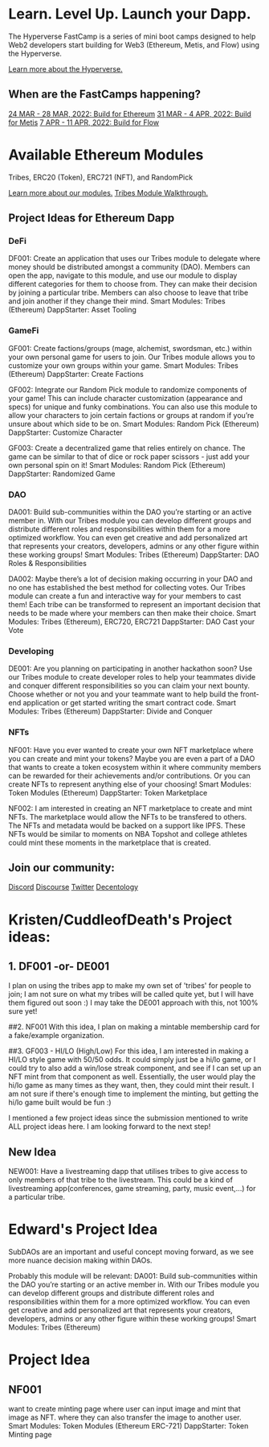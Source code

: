 # Learn. Level Up. Launch your Dapp.

The Hyperverse FastCamp is a series of mini boot camps designed to help Web2 developers start building for Web3 (Ethereum, Metis, and Flow) using the Hyperverse.

[Learn more about the Hyperverse.](https://go.hyperverse.dev/fastcamp/)

## When are the FastCamps happening?

[24 MAR - 28 MAR, 2022: Build for Ethereum](https://q5xg9k10cux.typeform.com/to/oyXFQcoU?typeform-source=go.hyperverse.dev)
[31 MAR - 4 APR, 2022: Build for Metis](https://q5xg9k10cux.typeform.com/to/tEjRsme1?typeform-source=go.hyperverse.dev)
[7 APR - 11 APR, 2022: Build for Flow](https://q5xg9k10cux.typeform.com/to/S7WXUU2Z?typeform-source=go.hyperverse.dev)

# Available Ethereum Modules

Tribes, ERC20 (Token), ERC721 (NFT), and RandomPick

[Learn more about our modules.](https://docs.hyperverse.dev/basics/modules)
[Tribes Module Walkthrough.](https://www.youtube.com/watch?v=UnCNpVR58Fs)

## Project Ideas for Ethereum Dapp

### DeFi

DF001: Create an application that uses our Tribes module to delegate where money should be distributed amongst a community (DAO). Members can open the app, navigate to this module, and use our module to display different categories for them to choose from. They can make their decision by joining a particular tribe. Members can also choose to leave that tribe and join another if they change their mind.
Smart Modules: Tribes (Ethereum)
DappStarter: Asset Tooling

### GameFi

GF001: Create factions/groups (mage, alchemist, swordsman, etc.) within your own personal game for users to join. Our Tribes module allows you to customize your own groups within your game.
Smart Modules: Tribes (Ethereum)
DappStarter: Create Factions

GF002: Integrate our Random Pick module to randomize components of your game! This can include character customization (appearance and specs) for unique and funky combinations. You can also use this module to allow your characters to join certain factions or groups at random if you’re unsure about which side to be on.
Smart Modules: Random Pick (Ethereum)
DappStarter: Customize Character

GF003: Create a decentralized game that relies entirely on chance. The game can be similar to that of dice or rock paper scissors - just add your own personal spin on it!
Smart Modules: Random Pick (Ethereum)
DappStarter: Randomized Game

### DAO

DA001: Build sub-communities within the DAO you’re starting or an active member in. With our Tribes module you can develop different groups and distribute different roles and responsibilities within them for a more optimized workflow. You can even get creative and add personalized art that represents your creators, developers, admins or any other figure within these working groups!
Smart Modules: Tribes (Ethereum)
DappStarter: DAO Roles & Responsibilities

DA002: Maybe there’s a lot of decision making occurring in your DAO and no one has established the best method for collecting votes. Our Tribes module can create a fun and interactive way for your members to cast them! Each tribe can be transformed to represent an important decision that needs to be made where your members can then make their choice.
Smart Modules: Tribes (Ethereum), ERC720, ERC721
DappStarter: DAO Cast your Vote

### Developing

DE001: Are you planning on participating in another hackathon soon? Use our Tribes module to create developer roles to help your teammates divide and conquer different responsibilities so you can claim your next bounty. Choose whether or not you and your teammate want to help build the front-end application or get started writing the smart contract code.
Smart Modules: Tribes (Ethereum)
DappStarter: Divide and Conquer

### NFTs

NF001: Have you ever wanted to create your own NFT marketplace where you can create and mint your tokens? Maybe you are even a part of a DAO that wants to create a token ecosystem within it where community members can be rewarded for their achievements and/or contributions. Or you can create NFTs to represent anything else of your choosing!
Smart Modules: Token Modules (Ethereum)
DappStarter: Token Marketplace

NF002:  I am interested in creating an NFT marketplace to create and mint NFTs.  The marketplace would allow the NFTs to be transfered to others.  The NFTs and metadata would be backed on a support like IPFS.  These NFTs would be similar to moments on NBA Topshot and college athletes could mint these moments in the marketplace that is created.
## Join our community:

[Discord](https://discord.com/invite/uqecGxg)
[Discourse](forum.decentology.com)
[Twitter](www.twitter.com/decentology)
[Decentology](www.decentology.com)

# Kristen/CuddleofDeath's Project ideas:

## 1. DF001 -or- DE001

I plan on using the tribes app to make my own set of 'tribes' for people to join; I am not sure on what my tribes will be called quite yet, but I will have them figured out soon :) I may take the DE001 approach with this, not 100% sure yet!

##2. NF001
With this idea, I plan on making a mintable membership card for a fake/example organization.

##3. GF003 - HI/LO (High/Low)
For this idea, I am interested in making a HI/LO style game with 50/50 odds. It could simply just be a hi/lo game, or I could try to also add a win/lose streak component, and see if I can set up an NFT mint from that component as well. Essentially, the user would play the hi/lo game as many times as they want, then, they could mint their result. I am not sure if there's enough time to implement the minting, but getting the hi/lo game built would be fun :)

I mentioned a few project ideas since the submission mentioned to write ALL project ideas here. I am looking forward to the next step!


## New Idea 
NEW001: Have a livestreaming dapp that utilises tribes to give access to only members of that tribe to the livestream. This could be a kind of livestreaming app(conferences, game streaming, party, music event,...) for a particular tribe.

# Edward's Project Idea
SubDAOs are an important and useful concept moving forward, as we see more nuance decision making within DAOs.

Probably this module will be relevant: 
DA001: Build sub-communities within the DAO you’re starting or an active member in. With our Tribes module you can develop different groups and distribute different roles and responsibilities within them for a more optimized workflow. You can even get creative and add personalized art that represents your creators, developers, admins or any other figure within these working groups!
Smart Modules: Tribes (Ethereum)

# Project Idea 

## NF001

want to create minting page where user can input image and mint that image as NFT. where they can also transfer the image to another user.
Smart Modules: Token Modules (Ethereum ERC-721)
DappStarter: Token Minting page
